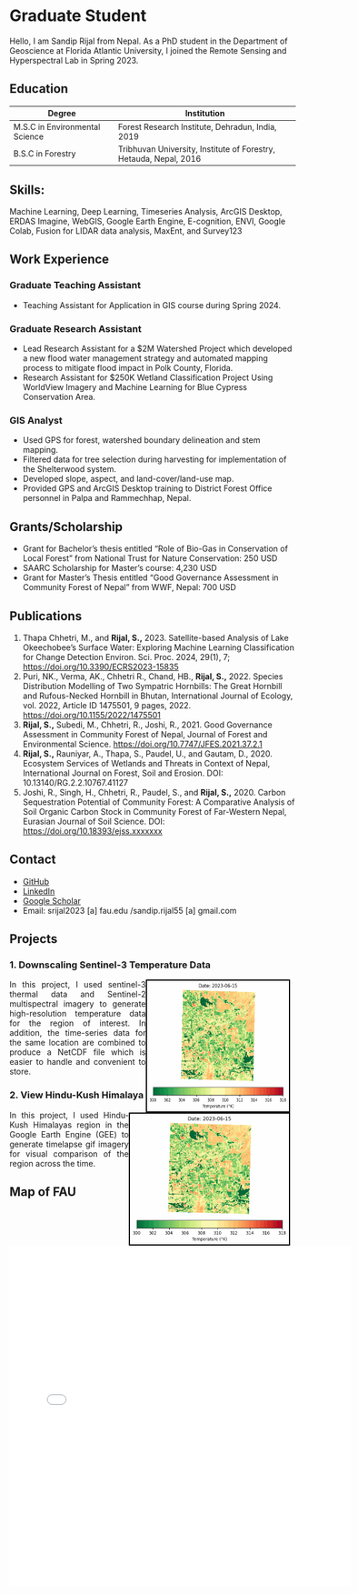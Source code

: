 # Graduate Student                                  

Hello, I am Sandip Rijal from Nepal. As a PhD student in the Department of Geoscience at Florida Atlantic University, I joined the Remote Sensing and Hyperspectral Lab in Spring 2023. 

## Education
| Degree                         | Institution                                    | 
|--------------------------------|------------------------------------------------|
| M.S.C in Environmental Science | Forest Research Institute, Dehradun, India, 2019|
| B.S.C in Forestry              | Tribhuvan University, Institute of Forestry, Hetauda, Nepal, 2016 |


## Skills: 
Machine Learning, Deep Learning, Timeseries Analysis, ArcGIS Desktop, ERDAS Imagine, WebGIS, Google Earth Engine, E-cognition, ENVI, Google Colab, Fusion for LIDAR data analysis, MaxEnt, and Survey123 

## Work Experience

### Graduate Teaching Assistant
- Teaching Assistant for Application in GIS course during Spring 2024.

### Graduate Research Assistant
- Lead Research Assistant for a $2M Watershed Project which developed a new flood water management strategy and automated mapping process to mitigate flood impact in Polk County, Florida.
- Research Assistant for $250K Wetland Classification Project Using WorldView Imagery and Machine Learning for Blue Cypress Conservation Area.

### GIS Analyst
-	Used GPS for forest, watershed boundary delineation and stem mapping.
-	Filtered data for tree selection during harvesting for implementation of the Shelterwood system.
-	Developed slope, aspect, and land-cover/land-use map. 
-	Provided GPS and ArcGIS Desktop training to District Forest Office personnel in Palpa and Rammechhap, Nepal.

## Grants/Scholarship
-	Grant for Bachelor’s thesis entitled “Role of Bio-Gas in Conservation of Local Forest” from National Trust for Nature Conservation: 250 USD
-	SAARC Scholarship for Master’s course: 4,230 USD
-	Grant for Master’s Thesis entitled “Good Governance Assessment in Community Forest of Nepal” from WWF, Nepal: 700 USD

## Publications
1. Thapa Chhetri, M., and **Rijal, S.,** 2023. Satellite-based Analysis of Lake Okeechobee’s Surface Water: Exploring Machine Learning Classification for Change Detection Environ. Sci. Proc. 2024, 29(1), 7; https://doi.org/10.3390/ECRS2023-15835
2. Puri, NK., Verma, AK., Chhetri R., Chand, HB., **Rijal, S.,** 2022. Species Distribution Modelling of Two Sympatric Hornbills: The Great Hornbill and Rufous-Necked Hornbill in Bhutan, International Journal of Ecology, vol. 2022, Article ID 1475501, 9 pages, 2022. https://doi.org/10.1155/2022/1475501
3. **Rijal, S.,** Subedi, M., Chhetri, R., Joshi, R., 2021. Good Governance Assessment in Community Forest of Nepal, Journal of Forest and Environmental Science. https://doi.org/10.7747/JFES.2021.37.2.1
4. **Rijal, S.,** Rauniyar, A., Thapa, S., Paudel, U., and Gautam, D., 2020. Ecosystem Services of Wetlands and Threats in Context of Nepal, International Journal on Forest, Soil and Erosion. DOI: 10.13140/RG.2.2.10767.41127
5. Joshi, R., Singh, H., Chhetri, R., Paudel, S., and **Rijal, S.,** 2020. Carbon Sequestration Potential of Community Forest: A Comparative Analysis of Soil Organic Carbon Stock in Community Forest of Far-Western Nepal, Eurasian Journal of Soil Science. DOI: https://doi.org/10.18393/ejss.xxxxxxx
 
## Contact
* [GitHub](https://github.com/Sandipriz)
* [LinkedIn](https://www.linkedin.com/in/sandip-rijal-724694ba/)
* [Google Scholar](https://scholar.google.com/citations?user=GXT9_CsAAAAJ&hl=en&oi=sra)
* Email: srijal2023 [a] fau.edu /sandip.rijal55 [a] gmail.com

## Projects
### 1. Downscaling Sentinel-3 Temperature Data

<img align="right" width="250" height="230" src="https://github.com/Sandipriz/Sandipriz.github.io/raw/main/images/temperature_animation2.gif" alt="temperature_animation2" style="border: 2px solid black; margin-right: 10px;">

<div style="text-align: justify;">
    <p>In this project, I used sentinel-3 thermal data and Sentinel-2 multispectral imagery to generate high-resolution temperature data for the region of interest. In addition, the time-series data for the same location are combined to produce a NetCDF file which is easier to handle and convenient to store.</p>
</div>

### 2. View Hindu-Kush Himalaya

<img align="right" width="280" height="230" src="https://github.com/Sandipriz/Sandipriz.github.io/raw/main/images/temperature_animation2.gif" alt="HKH_imgs" style="border: 2px solid black; margin-right: 10px;">

<div style="text-align: justify;">
    <p>In this project, I used Hindu-Kush Himalayas region in the Google Earth Engine (GEE) to generate timelapse gif imagery for visual comparison of the region across the time. </p>
</div>


## Map of FAU 
<embed type="text/html" src="/images/fau.html" width="600" height="600">
